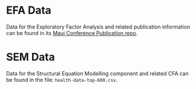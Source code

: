 # EFA Data
Data for the Exploratory Factor Analysis and related publication information can be found in its [Maui Conference Publication repo](https://github.com/millecodex/maui).

# SEM Data
Data for the Structural Equation Modelling component and related CFA can be found in the file: `health-data-top-600.csv`.
